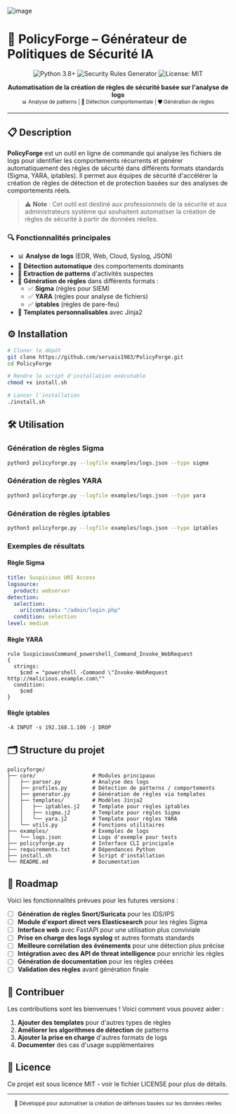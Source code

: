 
![image](https://github.com/user-attachments/assets/ac623f95-62d0-4ea8-bdb5-528207650f55)

# 🧰 PolicyForge – Générateur de Politiques de Sécurité IA

<p align="center">
  <img src="https://img.shields.io/badge/Python-3.8+-blue.svg?style=for-the-badge&logo=python&logoColor=white" alt="Python 3.8+"/>
  <img src="https://img.shields.io/badge/Security-Rules_Generator-red.svg?style=for-the-badge&logo=shield&logoColor=white" alt="Security Rules Generator"/>
  <img src="https://img.shields.io/badge/License-MIT-green.svg?style=for-the-badge" alt="License: MIT"/>
</p>

<p align="center">
  <b>Automatisation de la création de règles de sécurité basée sur l'analyse de logs</b><br>
  <sub>📊 Analyse de patterns | 🧠 Détection comportementale | 🛡️ Génération de règles</sub>
</p>

---

## 📋 Description

**PolicyForge** est un outil en ligne de commande qui analyse les fichiers de logs pour identifier les comportements récurrents et générer automatiquement des règles de sécurité dans différents formats standards (Sigma, YARA, iptables). Il permet aux équipes de sécurité d'accélérer la création de règles de détection et de protection basées sur des analyses de comportements réels.

> ⚠️ **Note** : Cet outil est destiné aux professionnels de la sécurité et aux administrateurs système qui souhaitent automatiser la création de règles de sécurité à partir de données réelles.

### 🔍 Fonctionnalités principales

- 📊 **Analyse de logs** (EDR, Web, Cloud, Syslog, JSON)
- 🧠 **Détection automatique** des comportements dominants
- 🧬 **Extraction de patterns** d'activités suspectes
- 📝 **Génération de règles** dans différents formats :
  - ✅ **Sigma** (règles pour SIEM)
  - ✅ **YARA** (règles pour analyse de fichiers)
  - ✅ **iptables** (règles de pare-feu)
- 🔄 **Templates personnalisables** avec Jinja2

## ⚙️ Installation

```bash
# Cloner le dépôt
git clone https://github.com/servais1983/PolicyForge.git
cd PolicyForge

# Rendre le script d'installation exécutable
chmod +x install.sh

# Lancer l'installation
./install.sh
```

## 🛠️ Utilisation

### Génération de règles Sigma

```bash
python3 policyforge.py --logfile examples/logs.json --type sigma
```

### Génération de règles YARA

```bash
python3 policyforge.py --logfile examples/logs.json --type yara
```

### Génération de règles iptables

```bash
python3 policyforge.py --logfile examples/logs.json --type iptables
```

### Exemples de résultats

#### Règle Sigma

```yaml
title: Suspicious URI Access
logsource:
  product: webserver
detection:
  selection:
    uri|contains: "/admin/login.php"
  condition: selection
level: medium
```

#### Règle YARA

```
rule SuspiciousCommand_powershell_Command_Invoke_WebRequest
{
  strings:
    $cmd = "powershell -Command \"Invoke-WebRequest http://malicious.example.com\""
  condition:
    $cmd
}
```

#### Règle iptables

```
-A INPUT -s 192.168.1.100 -j DROP
```

## 🗂️ Structure du projet

```
policyforge/
├── core/                  # Modules principaux
│   ├── parser.py          # Analyse des logs
│   ├── profiles.py        # Détection de patterns / comportements
│   ├── generator.py       # Génération de règles via templates
│   ├── templates/         # Modèles Jinja2
│   │   ├── iptables.j2    # Template pour règles iptables
│   │   ├── sigma.j2       # Template pour règles Sigma
│   │   └── yara.j2        # Template pour règles YARA
│   └── utils.py           # Fonctions utilitaires
├── examples/              # Exemples de logs
│   └── logs.json          # Logs d'exemple pour tests
├── policyforge.py         # Interface CLI principale
├── requirements.txt       # Dépendances Python
├── install.sh             # Script d'installation
└── README.md              # Documentation
```

## 🔮 Roadmap

Voici les fonctionnalités prévues pour les futures versions :

- [ ] **Génération de règles Snort/Suricata** pour les IDS/IPS
- [ ] **Module d'export direct vers Elasticsearch** pour les règles Sigma
- [ ] **Interface web** avec FastAPI pour une utilisation plus conviviale
- [ ] **Prise en charge des logs syslog** et autres formats standards
- [ ] **Meilleure corrélation des événements** pour une détection plus précise
- [ ] **Intégration avec des API de threat intelligence** pour enrichir les règles
- [ ] **Génération de documentation** pour les règles créées
- [ ] **Validation des règles** avant génération finale

## 🤝 Contribuer

Les contributions sont les bienvenues ! Voici comment vous pouvez aider :

1. **Ajouter des templates** pour d'autres types de règles
2. **Améliorer les algorithmes de détection** de patterns
3. **Ajouter la prise en charge** d'autres formats de logs
4. **Documenter** des cas d'usage supplémentaires

## 📄 Licence

Ce projet est sous licence MIT - voir le fichier LICENSE pour plus de détails.

---

<p align="center">
  <sub>🔐 Développé pour automatiser la création de défenses basées sur les données réelles</sub>
</p>
